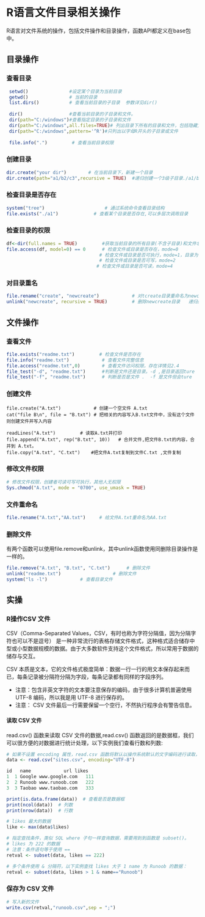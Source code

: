 # R语言文件目录相关操作
R语言对文件系统的操作，包括文件操作和目录操作，函数API都定义在base包中。
## 目录操作
### 查看目录
```R
 setwd()               #设定某个目录为当前目录
 getwd()               # 当前的目录
 list.dirs()           # 查看当前目录的子目录  参数详见dir()
 
 dir()                 #查看当前目录的子目录和文件。
 dir(path="C:/windows")#查看指定目录的子目录和文件
 dir(path="C:/windows",all.files=TRUE)# 列出目录下所有的目录和文件，包括隐藏文件
 dir(path="C:/windows",pattern='^R')#只列出以字母R开头的子目录或文件
 
 file.info(".")         # 查看当前目录权限
```

### 创建目录
```R
dir.create("your dir")        # 在当前目录下，新建一个目录
dir.create(path="a1/b2/c3",recursive = TRUE)  #递归创建一个3级子目录./a1/b2/c3，直接创建会出错
```

### 检查目录是否存在
```R
system("tree")                      # 通过系统命令查看目录结构
file.exists("./a1")             # 查看某个目录是否存在,可以多层次调用目录
```

### 检查目录的权限
```R
df<-dir(full.names = TRUE)         #获取当前目录的所有目录(不含子目录)和文件名（含后缀）
file.access(df, model=0) == 0      # 检查文件或目录是否存在，mode=0
         						  # 检查文件或目录是否可执行，mode=1，目录为可以执行
         						  # 检查文件或目录是否可写，mode=2
          						 # 检查文件或目录是否可读，mode=4
```

### 对目录重名
```R
file.rename("create", "newcreate")            # 对tcreate目录重命名为newcreate
unlink("newcreate", recursive = TRUE)         # 删除newcreate目录   递归删除
```

## 文件操作

### 查看文件
```R
file.exists("readme.txt")         # 检查文件是否存在
file.info("readme.txt")            # 查看文件完整信息
file.access("readme.txt",0)        # 查看文件访问权限，存在详情见2.4
file_test("-d", "readme.txt")      #判断是文件还是目录。-d ,是目录返回ture
file_test("-f", "readme.txt")      # 判断是否是文件 .  -f 是文件但会ture
```

### 创建文件
```
file.create("A.txt")            # 创建一个空文件 A.txt
cat("file B\n", file = "B.txt") # 把相关的内容写入B.txt文件中，没有这个文件则创建文件并写入内容 

readLines("A.txt")         # 读取A.txt并打印
file.append("A.txt", rep("B.txt", 10))   # 合并文件,把文件B.txt的内容，合并到 A.txt。
file.copy("A.txt", "C.txt")    #把文件A.txt复制到文件C.txt ,文件复制
```

### 修改文件权限
```R
# 修改文件权限，创建者可读可写可执行，其他人无权限
Sys.chmod("A.txt", mode = "0700", use_umask = TRUE)
```

### 文件重命名
```R
file.rename("A.txt","AA.txt")     # 给文件A.txt重命名为AA.txt
```

### 删除文件

有两个函数可以使用file.remove和unlink，其中unlink函数使用同删除目录操作是一样的。
```R
file.remove("A.txt", "B.txt", "C.txt")      # 删除文件
unlink("readme.txt")                   # 删除文件
system("ls -l")            # 查看目录文件
```

## 实操

### R操作CSV 文件
CSV（Comma-Separated Values，CSV，有时也称为字符分隔值，因为分隔字符也可以不是逗号） 是一种非常流行的表格存储文件格式，这种格式适合储存中型或小型数据规模的数据。由于大多数软件支持这个文件格式，所以常用于数据的储存与交互。

CSV 本质是文本，它的文件格式极度简单：数据一行一行的用文本保存起来而已，每条记录被分隔符分隔为字段，每条记录都有同样的字段序列。

+ 注意：包含非英文字符的文本要注意保存的编码，由于很多计算机普遍使用 UTF-8 编码，所以我是用 UTF-8 进行保存的。
+ 注意： CSV 文件最后一行需要保留一个空行，不然执行程序会有警告信息。

#### 读取 CSV 文件
 read.csv() 函数来读取 CSV 文件的数据,read.csv() 函数返回的是数据框，我们可以很方便的对数据进行统计处理，以下实例我们查看行数和列数:
```R
# 如果不设置 encoding 属性，read.csv 函数将默认以操作系统默认的文字编码进行读取，如果你使用的是 Windows 中文版系统且没有设置过系统的默认编码，那系统的默认编码应该是 GBK。所以大家请尽可能地统一文字编码以防出错。
data <- read.csv("sites.csv", encoding="UTF-8")

id   name            url likes
1  1 Google www.google.com   111
2  2 Runoob www.runoob.com   222
3  3 Taobao www.taobao.com   333

print(is.data.frame(data))  # 查看是否是数据框
print(ncol(data))  # 列数
print(nrow(data))  # 行数

# likes 最大的数据
like <- max(data$likes)

# 指定查找条件，类似 SQL where 子句一样查询数据，需要用到到函数是 subset()。
# likes 为 222 的数据
# 注意：条件语句等于使用 ==
retval <- subset(data, likes == 222)

# 多个条件使用 & 分隔符，以下实例查找 likes 大于 1 name 为 Runoob 的数据：
retval <- subset(data, likes > 1 & name=="Runoob")
```

### 保存为 CSV 文件
```R
# 写入新的文件
write.csv(retval,"runoob.csv",sep = ";")
```
























